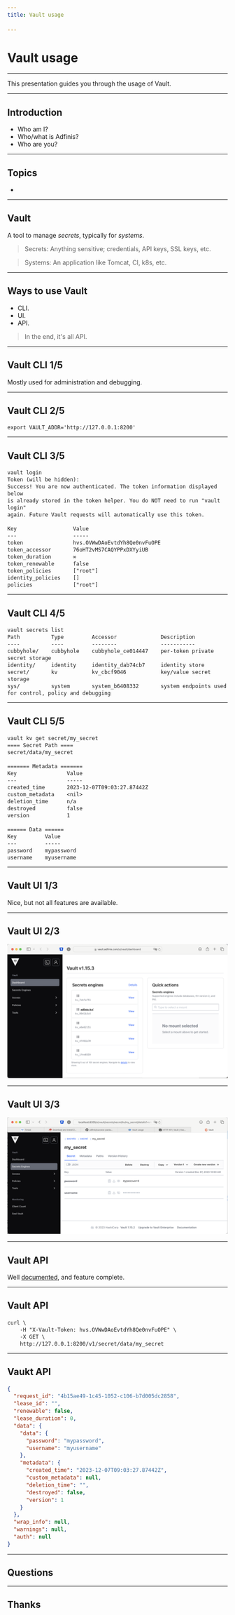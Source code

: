 ```yaml
---
title: Vault usage

---
```


# Vault usage

---

This presentation guides you through the usage of Vault.

---

## Introduction

- Who am I?
- Who/what is Adfinis?
- Who are you?

---

## Topics

-

---

## Vault

A tool to manage *secrets*, typically for *systems*.

> Secrets: Anything sensitive; credentials, API keys, SSL keys, etc.

> Systems: An application like Tomcat, CI, k8s, etc.

---

## Ways to use Vault

- CLI.
- UI.
- API.

> In the end, it's all API.

---

## Vault CLI 1/5

Mostly used for administration and debugging.

----

## Vault CLI 2/5

```text
export VAULT_ADDR='http://127.0.0.1:8200'
```

----

## Vault CLI 3/5

```text
vault login
Token (will be hidden): 
Success! You are now authenticated. The token information displayed below
is already stored in the token helper. You do NOT need to run "vault login"
again. Future Vault requests will automatically use this token.

Key                  Value
---                  -----
token                hvs.OVWwDAoEvtdYh8Qe0nvFuOPE
token_accessor       76oHT2vMS7CAQYPPxDXYyiUB
token_duration       ∞
token_renewable      false
token_policies       ["root"]
identity_policies    []
policies             ["root"]
```

----

## Vault CLI 4/5

```text
vault secrets list
Path          Type         Accessor              Description
----          ----         --------              -----------
cubbyhole/    cubbyhole    cubbyhole_ce014447    per-token private secret storage
identity/     identity     identity_dab74cb7     identity store
secret/       kv           kv_cbcf9046           key/value secret storage
sys/          system       system_b6408332       system endpoints used for control, policy and debugging
```

----

## Vault CLI 5/5

```shell
vault kv get secret/my_secret
==== Secret Path ====
secret/data/my_secret

======= Metadata =======
Key                Value
---                -----
created_time       2023-12-07T09:03:27.87442Z
custom_metadata    <nil>
deletion_time      n/a
destroyed          false
version            1

====== Data ======
Key         Value
---         -----
password    mypassword
username    myusername
```

---

## Vault UI 1/3

Nice, but not all features are available.

----

## Vault UI 2/3

![The Vault UI dashboard](https://raw.githubusercontent.com/adfinis/success-packages/master/images/vault-ui-dashboard.png)

----

## Vault UI 3/3

![The Vault UI exposing a KV](https://raw.githubusercontent.com/adfinis/success-packages/master/images/vault-ui-kv.png)

---

## Vault API

Well [documented](https://developer.hashicorp.com/vault/api-docs), and feature complete.

----

## Vault API

```shell
curl \
    -H "X-Vault-Token: hvs.OVWwDAoEvtdYh8Qe0nvFuOPE" \
    -X GET \
    http://127.0.0.1:8200/v1/secret/data/my_secret 
```

---

## Vaukt API

```json
{
  "request_id": "4b15ae49-1c45-1052-c106-b7d005dc2858",
  "lease_id": "",
  "renewable": false,
  "lease_duration": 0,
  "data": {
    "data": {
      "password": "mypassword",
      "username": "myusername"
    },
    "metadata": {
      "created_time": "2023-12-07T09:03:27.87442Z",
      "custom_metadata": null,
      "deletion_time": "",
      "destroyed": false,
      "version": 1
    }
  },
  "wrap_info": null,
  "warnings": null,
  "auth": null
}
```

---

## Questions

---

## Thanks
